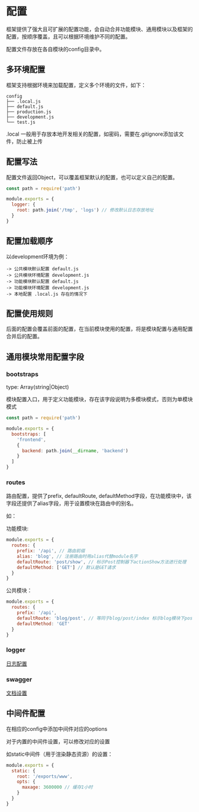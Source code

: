 # 配置

框架提供了强大且可扩展的配置功能，会自动合并功能模块、通用模块以及框架的配置，按顺序覆盖，且可以根据环境维护不同的配置。

配置文件存放在各自模块的config目录中。

## 多环境配置

框架支持根据环境来加载配置，定义多个环境的文件，如下：

```
config
├── .local.js
├── default.js
├── production.js
├── development.js
└── test.js
```

.local 一般用于存放本地开发相关的配置，如密码，需要在.gitignore添加该文件，防止被上传

## 配置写法

配置文件返回Object，可以覆盖框架默认的配置，也可以定义自己的配置。

```javascript
const path = require('path')

module.exports = {
  logger: {
    root: path.join('/tmp', 'logs') // 修改默认日志存放地址
  }
}
```

## 配置加载顺序

以development环境为例：

```
-> 公共模块默认配置 default.js
-> 公共模块环境配置 development.js
-> 功能模块默认配置 default.js
-> 功能模块环境配置 development.js
-> 本地配置 .local.js 存在的情况下
```

## 配置使用规则

后面的配置会覆盖前面的配置，在当前模块使用的配置，将是模块配置与通用配置合并后的配置。

## 通用模块常用配置字段

### bootstraps

type: Array(string|Object)

模块配置入口，用于定义功能模块，存在该字段说明为多模块模式，否则为单模块模式

```javascript
const path = require('path')

module.exports = {
  bootstraps: [
    'frontend',
    {
      backend: path.join(__dirname, 'backend')
    }
  ]
}
```

### routes

路由配置，提供了prefix, defaultRoute, defaultMethod字段，在功能模块中，该字段还提供了alias字段，用于设置模块在路由中的别名。

如：

功能模块:

```javascript
module.exports = {
  routes: {
    prefix: '/api', // 路由前缀
    alias: 'blog', // 注册路由时用alias代替module名字
    defaultRoute: 'post/show', // 标示Post控制器下actionShow方法进行处理
    defaultMethod: ['GET'] // 默认是GET请求
  }
}
```

公共模块：

```javascript
module.exports = {
  routes: {
    prefix: '/api',
    defaultRoute: 'blog/post', // 等同于blog/post/index 标示blog模块下post控制器中的actionIndex
    defaultMethod: 'GET'
  }
}
```

### logger

[日志配置](./logger.html)

### swagger

[文档设置](./docs.html)

## 中间件配置

在相应的config中添加中间件对应的options

对于内置的中间件设置，可以修改对应的设置

如static中间件（用于渲染静态资源）的设置：

```javascript
module.exports = {
  static: {
    root: '/exports/www',
    opts: {
      maxage: 3600000 // 缓存1小时
    }
  }
}
```
